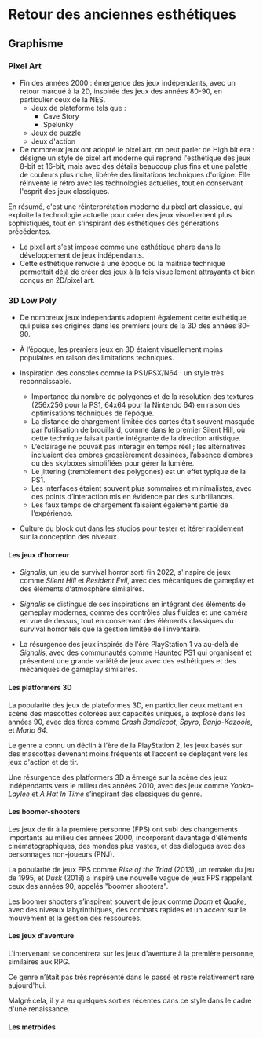 # Retour des anciennes esthétiques

## Graphisme

### Pixel Art

- Fin des années 2000 : émergence des jeux indépendants, avec un retour marqué à la 2D, inspirée des jeux des années 80-90, en particulier ceux de la NES.
  - Jeux de plateforme tels que :
    - Cave Story
    - Spelunky
  - Jeux de puzzle
  - Jeux d'action
- De nombreux jeux ont adopté le pixel art, on peut parler de High bit era : désigne un style de pixel art moderne qui reprend l'esthétique des jeux 8-bit et 16-bit, mais avec des détails beaucoup plus fins et une palette de couleurs plus riche, libérée des limitations techniques d'origine. Elle réinvente le rétro avec les technologies actuelles, tout en conservant l'esprit des jeux classiques.

En résumé, c'est une réinterprétation moderne du pixel art classique, qui exploite la technologie actuelle pour créer des jeux visuellement plus sophistiqués, tout en s'inspirant des esthétiques des générations précédentes.

- Le pixel art s'est imposé comme une esthétique phare dans le développement de jeux indépendants.
- Cette esthétique renvoie à une époque où la maîtrise technique permettait déjà de créer des jeux à la fois visuellement attrayants et bien conçus en 2D/pixel art.

### 3D Low Poly

- De nombreux jeux indépendants adoptent également cette esthétique, qui puise ses origines dans les premiers jours de la 3D des années 80-90.

- À l’époque, les premiers jeux en 3D étaient visuellement moins populaires en raison des limitations techniques.

- Inspiration des consoles comme la PS1/PSX/N64 : un style très reconnaissable.

  - Importance du nombre de polygones et de la résolution des textures (256x256 pour la PS1, 64x64 pour la Nintendo 64) en raison des optimisations techniques de l’époque.
  - La distance de chargement limitée des cartes était souvent masquée par l’utilisation de brouillard, comme dans le premier Silent Hill, où cette technique faisait partie intégrante de la direction artistique.
  - L’éclairage ne pouvait pas interagir en temps réel ; les alternatives incluaient des ombres grossièrement dessinées, l’absence d’ombres ou des skyboxes simplifiées pour gérer la lumière.
  - Le jittering (tremblement des polygones) est un effet typique de la PS1.
  - Les interfaces étaient souvent plus sommaires et minimalistes, avec des points d’interaction mis en évidence par des surbrillances.
  - Les faux temps de chargement faisaient également partie de l’expérience.

- Culture du block out dans les studios pour tester et itérer rapidement sur la conception des niveaux.

#### Les jeux d'horreur

- _Signalis_, un jeu de survival horror sorti fin 2022, s'inspire de jeux comme _Silent Hill_ et _Resident Evil_, avec des mécaniques de gameplay et des éléments d'atmosphère similaires.

- _Signalis_ se distingue de ses inspirations en intégrant des éléments de gameplay modernes, comme des contrôles plus fluides et une caméra en vue de dessus, tout en conservant des éléments classiques du survival horror tels que la gestion limitée de l’inventaire.

- La résurgence des jeux inspirés de l'ère PlayStation 1 va au-delà de _Signalis_, avec des communautés comme Haunted PS1 qui organisent et présentent une grande variété de jeux avec des esthétiques et des mécaniques de gameplay similaires.

#### Les platformers 3D

La popularité des jeux de plateformes 3D, en particulier ceux mettant en scène des mascottes colorées aux capacités uniques, a explosé dans les années 90, avec des titres comme _Crash Bandicoot_, _Spyro_, _Banjo-Kazooie_, et _Mario 64_.

Le genre a connu un déclin à l'ère de la PlayStation 2, les jeux basés sur des mascottes devenant moins fréquents et l’accent se déplaçant vers les jeux d'action et de tir.

Une résurgence des platformers 3D a émergé sur la scène des jeux indépendants vers le milieu des années 2010, avec des jeux comme _Yooka-Laylee_ et _A Hat In Time_ s’inspirant des classiques du genre.

#### Les boomer-shooters

Les jeux de tir à la première personne (FPS) ont subi des changements importants au milieu des années 2000, incorporant davantage d'éléments cinématographiques, des mondes plus vastes, et des dialogues avec des personnages non-joueurs (PNJ).

La popularité de jeux FPS comme _Rise of the Triad_ (2013), un remake du jeu de 1995, et _Dusk_ (2018) a inspiré une nouvelle vague de jeux FPS rappelant ceux des années 90, appelés "boomer shooters".

Les boomer shooters s’inspirent souvent de jeux comme _Doom_ et _Quake_, avec des niveaux labyrinthiques, des combats rapides et un accent sur le mouvement et la gestion des ressources.

#### Les jeux d'aventure

L'intervenant se concentrera sur les jeux d'aventure à la première personne, similaires aux RPG.

Ce genre n’était pas très représenté dans le passé et reste relativement rare aujourd'hui.

Malgré cela, il y a eu quelques sorties récentes dans ce style dans le cadre d'une renaissance.

#### Les metroides
